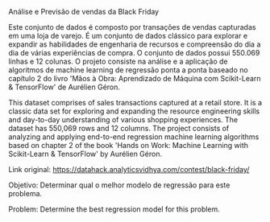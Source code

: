 Análise e Previsão de vendas da Black Friday

Este conjunto de dados é composto por transações de vendas capturadas em uma loja de varejo. É um conjunto de dados clássico para explorar e expandir as habilidades de engenharia de recursos e compreensão do dia a dia de várias experiências de compra. O conjunto de dados possui 550.069 linhas e 12 colunas. O projeto consiste na análise e a aplicação de algoritmos de machine learning de regressão ponta a ponta baseado no capítulo 2 do livro 'Mãos à Obra: Aprendizado de Máquina com Scikit-Learn & TensorFlow' de Aurélien Géron.

This dataset comprises of sales transactions captured at a retail store. It is a classic data set for exploring and expanding the resource engineering skills and day-to-day understanding of various shopping experiences. The dataset has 550,069 rows and 12 columns. The project consists of analyzing and applying end-to-end regression machine learning algorithms based on chapter 2 of the book 'Hands on Work: Machine Learning with Scikit-Learn & TensorFlow' by Aurélien Géron.

Link original: https://datahack.analyticsvidhya.com/contest/black-friday/

Objetivo: Determinar qual o melhor modelo de regressão para este problema.

Problem: Determine the best regression model for this problem.
